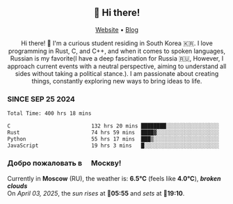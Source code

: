 <h2 align="center">👋 Hi there!</h2>
<p align="center">
  <a href="https://urdekcah.ru">Website</a> •
  <a href="https://urdekcah.blog">Blog</a>
</p>

<p align="center">
  Hi there! 👋 I'm a curious student residing in South Korea 🇰🇷. I love programming in Rust, C, and C++, and when it comes to spoken languages, Russian is my favorite(I have a deep fascination for Russia 🇷🇺, However, I approach current events with a neutral perspective, aiming to understand all sides without taking a political stance.). I am passionate about creating things, constantly exploring new ways to bring ideas to life.
</p>

### SINCE SEP 25 2024
<!--START_SECTION:waka-->
<!--LAST_WAKA_UPDATE:2025-04-01 18:30:25-->
```txt
Total Time: 400 hrs 18 mins

C                          132 hrs 20 mins ████████░░░░░░░░░░░░░░░░░   32.16 %
Rust                       74 hrs 59 mins  ████▓░░░░░░░░░░░░░░░░░░░░   18.23 %
Python                     55 hrs 17 mins  ███▒░░░░░░░░░░░░░░░░░░░░░   13.44 %
JavaScript                 19 hrs 3 mins   █░░░░░░░░░░░░░░░░░░░░░░░░   04.63 %
```
<!--END_SECTION:waka-->

<h3>Добро пожаловать в <img src="https://cdn-icons-png.flaticon.com/512/197/197408.png" width="13"/> Москву!</h3>

<!--START_SECTION:weather:moscow-->
<!--LAST_WEATHER_UPDATE:2025-04-03 03:36:26-->
Currently in **Moscow** (RU), the weather is: **6.5°C** (feels like **4.0°C**), ***broken clouds***<br/>
On *April 03, 2025*, the *sun rises* at 🌅**05:55** and *sets* at 🌇**19:10**.
<!--END_SECTION:weather-->
